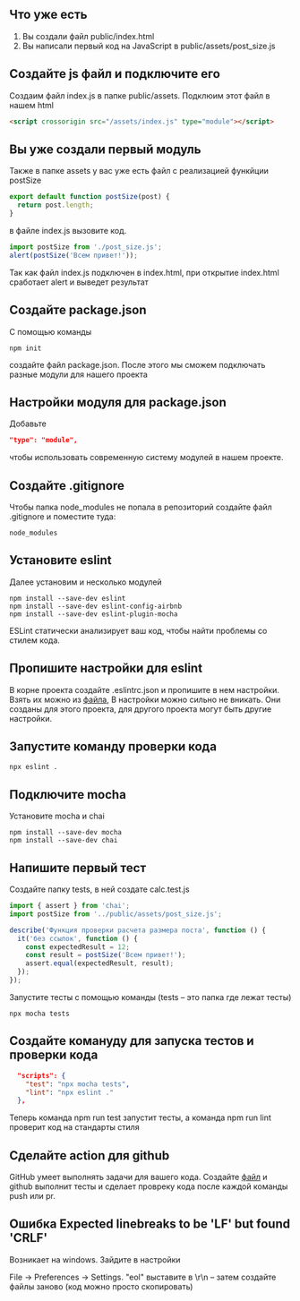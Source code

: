 ## Что уже есть
1. Вы создали файл public/index.html
2. Вы написали первый код на JavaScript в public/assets/post_size.js


## Создайте js файл и подключите его
Cоздаим файл index.js в папке public/assets. Подклюим этот файл в нашем html

```html
<script crossorigin src="/assets/index.js" type="module"></script>
```

## Вы уже создали первый модуль
Также в папке assets у вас уже есть файл с реализацией функйции postSize 

```js
export default function postSize(post) {
  return post.length;
}
```

в файле index.js вызовите код. 
```js
import postSize from './post_size.js';
alert(postSize('Всем привет!'));
```
Так как файл index.js подключен в index.html, при открытие index.html сработает alert и выведет результат

## Создайте package.json
С помощью команды
```
npm init 
```
создайте файл package.json. После этого мы сможем подключать разные модули для нашего проекта

## Настройки модуля для package.json
Добавьте 
```json
"type": "module",
```
чтобы использовать современную систему модулей в нашем проекте.

## Создайте .gitignore 
Чтобы папка node_modules не попала в репозиторий создайте файл .gitignore и поместите туда:
```
node_modules
```

## Установите eslint 
Далее установим и несколько модулей
```
npm install --save-dev eslint
npm install --save-dev eslint-config-airbnb
npm install --save-dev eslint-plugin-mocha
```
ESLint статически анализирует ваш код, чтобы найти проблемы со стилем кода.

## Пропишите настройки для eslint 
В корне проекта создайте .eslintrc.json и пропишите в нем настройки. Взять их можно из [файла](https://github.com/burtovoy/template/blob/master/.eslintrc.json), В настройки можно сильно не вникать. Они созданы для этого проекта, для другого проекта могут быть другие настройки.

## Запустите команду проверки кода
```
npx eslint .
```

## Подключите mocha 
Установите mocha и chai
```
npm install --save-dev mocha
npm install --save-dev chai
```

## Напишите первый тест 
Создайте папку tests, в ней создате calc.test.js

```js
import { assert } from 'chai';
import postSize from '../public/assets/post_size.js';

describe('Функция проверки расчета размера поста', function () {
  it('без ссылок', function () {
    const expectedResult = 12;
    const result = postSize('Всем привет!');
    assert.equal(expectedResult, result);
  });
});
```

Запустите тесты с помощью команды (tests – это папка где лежат тесты)
```
npx mocha tests
```

## Создайте комануду для запуска тестов и проверки кода
```json
  "scripts": {
    "test": "npx mocha tests",
    "lint": "npx eslint ."
  },
  ```
Теперь команда npm run test запустит тесты, а команда npm run lint проверит код на стандарты стиля

## Сделайте action для github
GitHub умеет выполнять задачи для вашего кода. 
Создайте [файл](https://github.com/burtovoy/template/blob/master/.github/workflows/tasks.yml) и github выполнит тесты и сделает провреку кода после каждой команды push или pr. 

## Ошибка Expected linebreaks to be 'LF' but found 'CRLF'
Возникает на windows. Зайдите в настройки 

File -> Preferences -> Settings. "eol" выставите в \r\n – затем создайте файлы заново (код можно просто скопировать)
